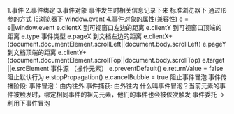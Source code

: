 1.事件
2.事件绑定
3.事件对象
事件发生时相关信息记录下来
标准浏览器下 通过形参的方式
IE浏览器下  window.event
4.事件对象的属性(兼容性)
e = e||window.event
e.clientX 到可视窗口左边的距离
e.clientY 到可视窗口顶端的距离
e.type 事件类型
e.pageX  到文档左边的距离 e.clientX+(document.documentElement.scrollLeft||document.body.scrollLeft)
e.pageY  到文档顶端的距离 e.clientY+(document.documentElement.scrollTop||document.body.scrollTop)
e.target ||e.srcElement  事件源 （操作元素）
e.preventDefault()  e.returnValue = false  阻止默认行为
e.stopPropagation() e.cancelBubble = true  阻止事件冒泡
事件传播阶段:
事件冒泡：由内往外
事件捕获: 由外往内
什么叫事件冒泡？当前元素的事件被触发时，绑定相同事件的祖先元素，他们的事件也会被依次触发
事件委托 ->利用下事件冒泡







